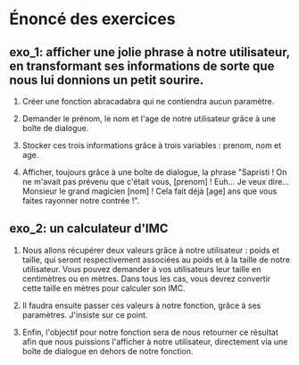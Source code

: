 # Énoncé des exercices


## exo_1: afficher une jolie phrase à notre utilisateur, en transformant ses informations de sorte que nous lui donnions un petit sourire.

1. Créer une fonction abracadabra qui ne contiendra aucun paramètre.

2. Demander le prénom, le nom et l'age de notre utilisateur grâce à une boîte de dialogue.

3. Stocker ces trois informations grâce à trois variables : prenom, nom et age.

4. Afficher, toujours grâce à une boîte de dialogue, la phrase "Sapristi ! On ne m'avait pas prévenu que c'était vous, [prenom] ! Euh... Je veux dire... Monsieur le grand magicien [nom] ! Cela fait déjà [age] ans que vous faites rayonner notre contrée !".



## exo_2: un calculateur d'IMC

1. Nous allons récupérer deux valeurs grâce à notre utilisateur : poids et taille, qui seront respectivement associées au poids et à la taille de notre utilisateur. Vous pouvez demander à vos utilisateurs leur taille en centimètres ou en mètres. Dans tous les cas, vous devrez convertir cette taille en mètres pour calculer son IMC.

2. Il faudra ensuite passer ces valeurs à notre fonction, grâce à ses paramètres. J'insiste sur ce point.

3. Enfin, l'objectif pour notre fonction sera de nous retourner ce résultat afin que nous puissions l'afficher à notre utilisateur, directement via une boîte de dialogue en dehors de notre fonction.
